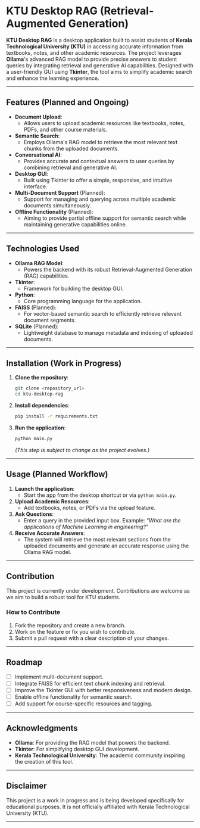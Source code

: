 
# KTU Desktop RAG (Retrieval-Augmented Generation)

**KTU Desktop RAG** is a desktop application built to assist students of **Kerala Technological University (KTU)** in accessing accurate information from textbooks, notes, and other academic resources. The project leverages **Ollama**'s advanced RAG model to provide precise answers to student queries by integrating retrieval and generative AI capabilities. Designed with a user-friendly GUI using **Tkinter**, the tool aims to simplify academic search and enhance the learning experience.

---

## Features (Planned and Ongoing)
- **Document Upload**:
  - Allows users to upload academic resources like textbooks, notes, PDFs, and other course materials.
- **Semantic Search**:
  - Employs Ollama's RAG model to retrieve the most relevant text chunks from the uploaded documents.
- **Conversational AI**:
  - Provides accurate and contextual answers to user queries by combining retrieval and generative AI.
- **Desktop GUI**:
  - Built using Tkinter to offer a simple, responsive, and intuitive interface.
- **Multi-Document Support** (Planned):
  - Support for managing and querying across multiple academic documents simultaneously.
- **Offline Functionality** (Planned):
  - Aiming to provide partial offline support for semantic search while maintaining generative capabilities online.

---

## Technologies Used
- **Ollama RAG Model**:
  - Powers the backend with its robust Retrieval-Augmented Generation (RAG) capabilities.
- **Tkinter**:
  - Framework for building the desktop GUI.
- **Python**:
  - Core programming language for the application.
- **FAISS** (Planned):
  - For vector-based semantic search to efficiently retrieve relevant document segments.
- **SQLite** (Planned):
  - Lightweight database to manage metadata and indexing of uploaded documents.

---

## Installation (Work in Progress)

1. **Clone the repository**:
   ```bash
   git clone <repository_url>
   cd ktu-desktop-rag
   ```

2. **Install dependencies**:
   ```bash
   pip install -r requirements.txt
   ```

3. **Run the application**:
   ```bash
   python main.py
   ```

   *(This step is subject to change as the project evolves.)*

---

## Usage (Planned Workflow)
1. **Launch the application**:
   - Start the app from the desktop shortcut or via `python main.py`.
2. **Upload Academic Resources**:
   - Add textbooks, notes, or PDFs via the upload feature.
3. **Ask Questions**:
   - Enter a query in the provided input box. Example: *"What are the applications of Machine Learning in engineering?"*
4. **Receive Accurate Answers**:
   - The system will retrieve the most relevant sections from the uploaded documents and generate an accurate response using the Ollama RAG model.

---

## Contribution

This project is currently under development. Contributions are welcome as we aim to build a robust tool for KTU students.

### How to Contribute
1. Fork the repository and create a new branch.
2. Work on the feature or fix you wish to contribute.
3. Submit a pull request with a clear description of your changes.

---

## Roadmap

- [ ] Implement multi-document support.
- [ ] Integrate FAISS for efficient text chunk indexing and retrieval.
- [ ] Improve the Tkinter GUI with better responsiveness and modern design.
- [ ] Enable offline functionality for semantic search.
- [ ] Add support for course-specific resources and tagging.

---

## Acknowledgments

- **Ollama**: For providing the RAG model that powers the backend.
- **Tkinter**: For simplifying desktop GUI development.
- **Kerala Technological University**: The academic community inspiring the creation of this tool.

---

## Disclaimer

This project is a work in progress and is being developed specifically for educational purposes. It is not officially affiliated with Kerala Technological University (KTU).

---
